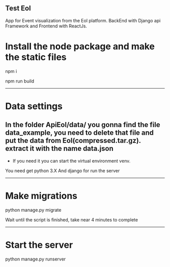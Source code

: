 ## Test Eol
App for Event visualization from the Eol platform.
BackEnd with Django api Framework and Frontend with ReactJs.

# Install the node package and make the static files 
npm i 

npm run build

----------------------------------------------------
# Data settings
In the folder ApiEol/data/
    you gonna find the file data_example, you need to delete that file and put the data from Eol(compressed.tar.gz).
    extract it with the name data.json
----------------------------------------------------
* If you need it you can start the virtual environment venv.

You need get python 3.X
And django for run the server

--------------------------------------------------

# Make migrations

python manage.py migrate

Wait until the script is finished, take near 4 minutes to complete 

--------------------
# Start the server

python manage.py runserver

